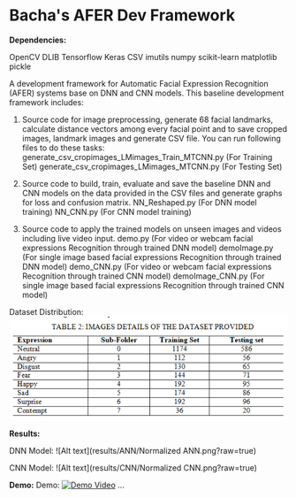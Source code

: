 # Bacha's AFER Dev Framework

**Dependencies:**

OpenCV
DLIB
Tensorflow
Keras
CSV
imutils
numpy
scikit-learn 
matplotlib
pickle

A development framework for Automatic Facial Expression Recognition (AFER) systems base on DNN and CNN models. This baseline development framework includes:

1.	Source code for image preprocessing, generate 68 facial landmarks, calculate distance vectors among every facial point and to save cropped images, landmark images and generate CSV file. You can run following files to do these tasks:
generate_csv_cropimages_LMimages_Train_MTCNN.py (For Training Set)
generate_csv_cropimages_LMimages_MTCNN.py (For Testing Set)

2.	Source code to build, train, evaluate and save the baseline DNN and CNN models on the data provided in the CSV files and generate graphs for loss and confusion matrix.
NN_Reshaped.py (For DNN model training)
NN_CNN.py (For CNN model training)

3.	Source code to apply the trained models on unseen images and videos including live video input.
demo.py (For video or webcam facial expressions Recognition through trained DNN model)
demoImage.py (For single image based facial expressions Recognition through trained DNN model)
demo_CNN.py (For video or webcam facial expressions Recognition through trained CNN model)
demoImage_CNN.py (For single image based facial expressions Recognition through trained CNN model)

Dataset Distribution:
![Alt text](results/ANN/Untitled.png?raw=true)

**Results:**

DNN Model:
![Alt text](results/ANN/Normalized ANN.png?raw=true)

CNN Model:
![Alt text](results/CNN/Normalized CNN.png?raw=true)

**Demo:**
Demo: 
[![Demo Video](http://img.youtube.com/vi/nX_inqaAzOI/0.jpg)](https://www.youtube.com/watch?v=WRs_PJl_4bA "Demo for Landmarks based NN system for facial expression recognition")
...